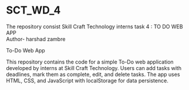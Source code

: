 # SCT_WD_4
The repository consist Skill Craft Technology interns task 4 : TO DO WEB APP
<br> Author- harshad zambre<br>


To-Do Web App

This repository contains the code for a simple To-Do web application developed by interns at Skill Craft Technology. Users can add tasks with deadlines, mark them as complete, edit, and delete tasks. The app uses HTML, CSS, and JavaScript with localStorage for data persistence.



